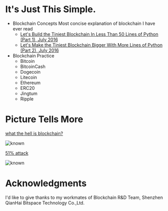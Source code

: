 # It's Just This Simple.

  - Blockchain Concepts
  Most concise explanation of blockchain I have ever read
    * [Let's Build the Tiniest Blockchain In Less Than 50 Lines of Python (Part 1), July 2016](https://medium.com/crypto-currently/lets-build-the-tiniest-blockchain-e70965a248b)
    * [Let's Make the Tiniest Blockchain Bigger With More Lines of Python (Part 2), July 2016](https://medium.com/crypto-currently/lets-make-the-tiniest-blockchain-bigger-ac360a328f4d)
  - Blockchain Practice
    * Bitcoin
    * BitcoinCash
    * Dogecoin
    * Litecoin
    * Ethereum
    * ERC20
    * Jingtum
    * Ripple
    
# Picture Tells More
   [what the hell is blockchain?](https://github.com/openblockchains/awesome-blockchains)
   
   ![known](https://github.com/openblockchains/awesome-blockchains/blob/master/i/blockchain-jesus.png)
   
   [51% attack](https://steemit.com/kr-join/@jsralph/51)
   
   ![known](https://github.com/gustavkkk/blockchain/blob/master/double-spending.png)
   
# Acknowledgments

  I'd like to give thanks to my workmates of Blockchain R&D Team, Shenzhen QianHai Bitspace Technology Co.,Ltd.
